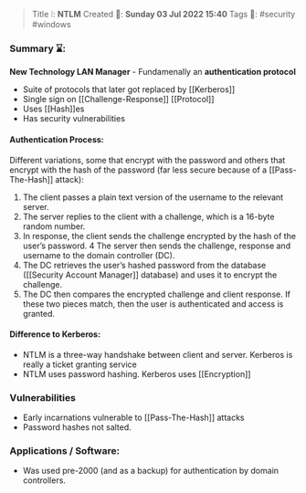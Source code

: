 > Title ❕: **NTLM**
> Created 📅: **Sunday 03 Jul 2022 15:40**
  Tags 📎: #security #windows 

### Summary ⌛:
**New Technology LAN Manager** - Fundamenally an **authentication protocol**
- Suite of protocols that later got replaced by [[Kerberos]]
- Single sign on [[Challenge-Response]] [[Protocol]]
- Uses [[Hash]]es
- Has security vulnerabilities


#### Authentication Process:
Different variations, some that encrypt with the password and others that encrypt with the hash of the password (far less secure because of a [[Pass-The-Hash]] attack):

1.  The client passes a plain text version of the username to the relevant server.
2.  The server replies to the client with a challenge, which is a 16-byte random number.
3.  In response, the client sends the challenge encrypted by the hash of the user’s password.
4  The server then sends the challenge, response and username to the domain controller (DC).
5.  The DC retrieves the user’s hashed password from the database ([[Security Account Manager]] database) and uses it to encrypt the challenge.
6.  The DC then compares the encrypted challenge and client response. If these two pieces match, then the user is authenticated and access is granted.

#### Difference to Kerberos:
- NTLM is a three-way handshake between client and server. Kerberos is really a ticket granting service
- NTLM uses password hashing. Kerberos uses [[Encryption]]

### Vulnerabilities
- Early incarnations vulnerable to [[Pass-The-Hash]] attacks
- Password hashes not salted.

### Applications / Software:
- Was used pre-2000 (and as a backup) for authentication by domain controllers.